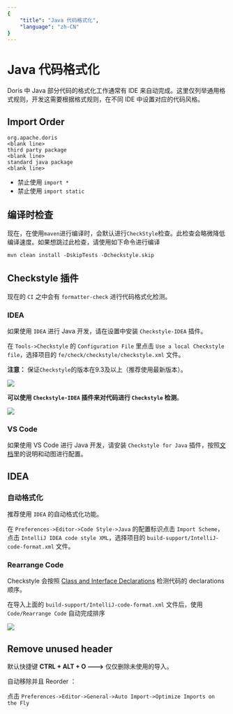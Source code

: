 ```yaml
---
{
    "title": "Java 代码格式化",
    "language": "zh-CN"
}
---
```


<!-- 
Licensed to the Apache Software Foundation (ASF) under one
or more contributor license agreements.  See the NOTICE file
distributed with this work for additional information
regarding copyright ownership.  The ASF licenses this file
to you under the Apache License, Version 2.0 (the
"License"); you may not use this file except in compliance
with the License.  You may obtain a copy of the License at

  http://www.apache.org/licenses/LICENSE-2.0

Unless required by applicable law or agreed to in writing,
software distributed under the License is distributed on an
"AS IS" BASIS, WITHOUT WARRANTIES OR CONDITIONS OF ANY
KIND, either express or implied.  See the License for the
specific language governing permissions and limitations
under the License.
-->

# Java 代码格式化

Doris 中 Java 部分代码的格式化工作通常有 IDE 来自动完成。这里仅列举通用格式规则，开发这需要根据格式规则，在不同 IDE 中设置对应的代码风格。

## Import Order

```
org.apache.doris
<blank line>
third party package
<blank line>
standard java package
<blank line>
```

* 禁止使用 `import *`
* 禁止使用 `import static`

## 编译时检查

现在，在使用`maven`进行编译时，会默认进行`CheckStyle`检查。此检查会略微降低编译速度。如果想跳过此检查，请使用如下命令进行编译
```
mvn clean install -DskipTests -Dcheckstyle.skip
```

## Checkstyle 插件

现在的 `CI` 之中会有 `formatter-check` 进行代码格式化检测。

### IDEA

如果使用 `IDEA` 进行 Java 开发，请在设置中安装 `Checkstyle-IDEA` 插件。

在 `Tools->Checkstyle` 的 `Configuration File` 里点击 `Use a local Checkstyle file`，选择项目的 `fe/check/checkstyle/checkstyle.xml` 文件。

**注意：** 保证`Checkstyle`的版本在9.3及以上（推荐使用最新版本）。

![](../../../images/idea-checkstyle-version.png)

**可以使用 `Checkstyle-IDEA` 插件来对代码进行 `Checkstyle` 检测**。

![](../../../images/idea-checkstyle-plugin-cn.png)

### VS Code

如果使用 VS Code 进行 Java 开发，请安装 `Checkstyle for Java` 插件，按照[文档](https://code.visualstudio.com/docs/java/java-linting)里的说明和动图进行配置。

## IDEA

###  自动格式化

推荐使用 `IDEA` 的自动格式化功能。

在 `Preferences->Editor->Code Style->Java` 的配置标识点击 `Import Scheme`，点击 `IntelliJ IDEA code style XML`，选择项目的 `build-support/IntelliJ-code-format.xml` 文件。

### Rearrange Code

Checkstyle 会按照 [Class and Interface Declarations](https://www.oracle.com/java/technologies/javase/codeconventions-fileorganization.html#1852) 检测代码的 declarations 顺序。

在导入上面的 `build-support/IntelliJ-code-format.xml` 文件后，使用 `Code/Rearrange Code` 自动完成排序

![](../../../images/idea-rearrange-code.png)

## Remove unused header

默认快捷键 **CTRL + ALT + O --->** 仅仅删除未使用的导入。

自动移除并且 Reorder ：

点击 `Preferences->Editor->General->Auto Import->Optimize Imports on the Fly`